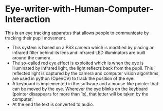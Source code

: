 # Eye-writer-with-Human-Computer-Interaction

This is an eye tracking apparatus that allows people to communicate by tracking their pupil movement. 
- This system is based on a PS3 camera which is modified by placing an infrared filter behind its lens and infrared LED illuminators are built around the camera.
- The so-called red eye effect is exploited which is when the eye is illuminated by infrared light, the light reflects back from the pupil. This reflected light is captured by the camera and computer vision algorithms are used in python (OpenCV) to track the position of the eye. 
- A keyboard is implemented in the software and a mouse-like pointer that can be moved by the eye. Wherever the eye blinks on the keyboard (pointer disappears for more than 1s), that letter will be taken by the computer.
- At the end the text is converted to audio. 
